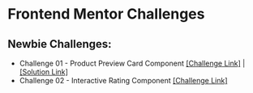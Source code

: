 # Frontend Mentor Challenges

## Newbie Challenges:

-   Challenge 01 - Product Preview Card Component [[Challenge Link]](https://www.frontendmentor.io/challenges/product-preview-card-component-GO7UmttRfa) | [[Solution Link]](https://stupendous-druid-e7ed0e.netlify.app/)
-   Challenge 02 - Interactive Rating Component [[Challenge Link]](https://www.frontendmentor.io/challenges/interactive-rating-component-koxpeBUmI)
